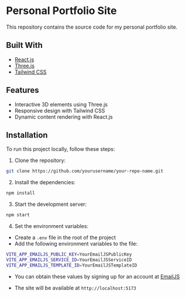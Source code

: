 # Personal Portfolio Site

This repository contains the source code for my personal portfolio site.

## Built With

- [React.js](https://reactjs.org/)
- [Three.js](https://threejs.org/)
- [Tailwind CSS](https://tailwindcss.com/)

## Features

- Interactive 3D elements using Three.js
- Responsive design with Tailwind CSS
- Dynamic content rendering with React.js

## Installation

To run this project locally, follow these steps:

1. Clone the repository:

```bash
git clone https://github.com/yourusername/your-repo-name.git
```

2. Install the dependencies:
```bash
npm install
```

3. Start the development server:

```bash
npm start
```

4. Set the environment variables:

- Create a `.env` file in the root of the project
- Add the following environment variables to the file:

```bash
VITE_APP_EMAILJS_PUBLIC_KEY=YourEmailJSPublicKey
VITE_APP_EMAILJS_SERVICE_ID=YourEmailJSServiceID
VITE_APP_EMAILJS_TEMPLATE_ID=YourEmailJSTemplateID
```

- You can obtain these values by signing up for an account at [EmailJS](https://www.emailjs.com/)

- The site will be available at `http://localhost:5173`